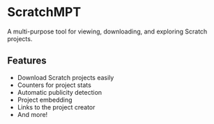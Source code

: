 # ScratchMPT
A multi-purpose tool for viewing, downloading, and exploring Scratch projects.
## Features
- Download Scratch projects easily
- Counters for project stats
- Automatic publicity detection
- Project embedding
- Links to the project creator
- And more!
